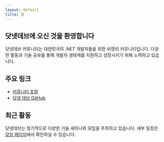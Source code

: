 ```yaml
---
layout: default
title: 홈
---
```


## 닷넷데브에 오신 것을 환영합니다

닷넷데브 커뮤니티는 대한민국의 .NET 개발자들을 위한 비영리 커뮤니티입니다. 다양한 활동과 기술 공유를 통해 개발자 생태계를 지원하고 성장시키기 위해 노력하고 있습니다.

## 주요 링크

- [커뮤니티 포럼](https://forum.dotnetdev.kr)
- [닷넷 데브 GitHub](https://github.com/dotnetdev-kr)

## 최근 활동

닷넷데브는 정기적으로 다양한 기술 세미나와 모임을 주최하고 있습니다. 세부 일정은 [모임 페이지](/meetings/)에서 확인하실 수 있습니다.

